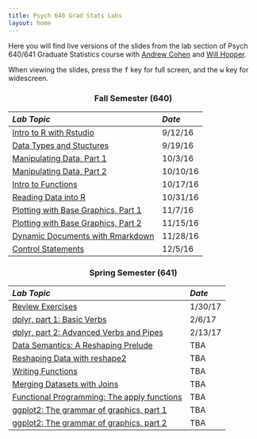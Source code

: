 ```yaml
---
title: Psych 640 Grad Stats Labs
layout: home
---
```

<style>
h3 {
  text-align: center;
}

h2, #main_content {
  color: black
}

table {
  margin-bottom: 8px;
}
</style>

Here you  will find live versions of the slides from the lab section of Psych 640/641 Graduate Statistics course with [Andrew Cohen](http://people.umass.edu/alc/) and [Will Hopper](http://people.umass.edu/whopper/).

When viewing the slides, press the <kbd>f</kbd> key for full screen, and the <kbd>w</kbd> key for widescreen.

### Fall Semester (640)

*Lab Topic* | *Date* 
:----------- | :------ 
[Intro to R with Rstudio](./labs/IntroToRwithRstudio.html) | 9/12/16
[Data Types and Stuctures](./labs/DataTypesandStructures.html) | 9/19/16
[Manipulating Data, Part 1](./labs/ManipulatingData.html) | 10/3/16
[Manipulating Data, Part 2](./labs/ManipulatingData_part2.html) | 10/10/16
[Intro to Functions](./labs/IntroductionToFunctions.html) | 10/17/16
[Reading Data into R](./labs/FileIO.html) | 10/31/16
[Plotting with Base Graphics, Part 1](./labs/basegraphics_part1.html) | 11/7/16
[Plotting with Base Graphics, Part 2](./labs/basegraphics_part2.html) | 11/15/16
[Dynamic Documents with Rmarkdown](./labs/rmarkdown.html) | 11/28/16
[Control Statements](./labs/control_statements.html) | 12/5/16

### Spring Semester (641)

*Lab Topic* | *Date* 
:----------- | :------ 
[Review Exercises](./labs/Review640.html) | 1/30/17
[dplyr, part 1: Basic Verbs](./labs/dplyr_part1.html) | 2/6/17
[dplyr, part 2: Advanced Verbs and Pipes](./labs/dplyr_part2.html) | 2/13/17
[Data Semantics: A Reshaping Prelude](./labs/data_semantics.html) | TBA
[Reshaping Data with reshape2](./labs/reshape.html) | TBA
[Writing Functions](./labs/functions.html)| TBA
[Merging Datasets with Joins](./labs/joins.html) |  TBA
[Functional Programming: The apply functions](./labs/apply.html) |TBA
[ggplot2: The grammar of graphics, part 1](./labs/ggplot_part1.html) | TBA
[ggplot2: The grammar of graphics, part 2](./labs/ggplot_part2.html)| TBA

